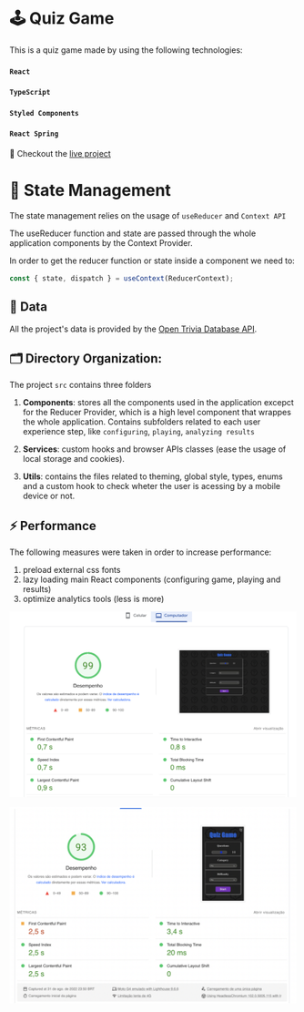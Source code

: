 # 🕹️ Quiz Game

This is a quiz game made by using the following technologies: 

#### `React`
#### `TypeScript`
#### `Styled Components`
#### `React Spring`

🚀 Checkout the [live project](https://react-quiz-game-tdb.netlify.app/) 

# 🤾 State Management

The state management relies on the usage of `useReducer` and `Context API`

The useReducer function and state are passed through the whole application components by the Context Provider.

In order to get the reducer function or state inside a component we need to: 

```javascript
const { state, dispatch } = useContext(ReducerContext);
```

## 📖 Data

All the project's data is provided by the [Open Trivia Database API](https://opentdb.com/api_config.php).

## 🗂️ Directory Organization:

The project `src` contains three folders

1. <strong>Components</strong>: stores all the components used in the application excepct for the Reducer Provider, which is a high level component that wrappes the whole application. Contains subfolders related to each user experience step, like `configuring`, `playing`, `analyzing results`

2. <strong>Services</strong>: custom hooks and browser APIs classes (ease the usage of local storage and cookies).

3. <strong>Utils</strong>: contains the files related to theming, global style, types, enums and a custom hook to check wheter the user is acessing by a mobile device or not.

## ⚡ Performance 

The following measures were taken in order to increase performance: 

1. preload external css fonts
2. lazy loading main React components (configuring game, playing and results)
3. optimize analytics tools (less is more) 

![page speed mobile](./perf-imgs/pagespeed-desktop.png)

![page speed desktop](./perf-imgs/pagespeed-mobile.png)